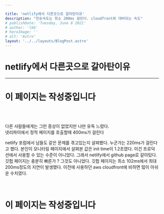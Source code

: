 ```yaml
---

title: 'netlify에서 다른곳으로 갈아탄이유'
description: "전송속도는 최소 200ms 걸린다. cloudfront와 대비되는 속도"
# publishDate: 'Tuesday, June 8 2021'
# author: 'lkb'
# heroImage: ''
# alt: 'Astro'
layout: '../../layouts/BlogPost.astro'
---
```

# netlify에서 다른곳으로 갈아탄이유
---

# 이 페이지는 작성중입니다
<br/>
<br/>

다른 사람들에게는 그런 증상이 없었지만 나만 유독 느렸다.  
넷리파이에서 정적 페이지를 호출할때 400ms가 걸린다

netlify 포럼에서 남들도 같은 문제를 겪고있는지 살펴봤다. 누군가는 220ms가 걸린다고 했다. 본인이 모니터링 페이지에서 살펴본 값은 init time이 1.2초였다. 이건 프로덕션에서 사용할 수 있는 수준이 아니었다. 그래서 netlify에서 github page로 갈아탔다.깃헙 페이지는 충분히 빠른가 ? 그것도 아니었다. 깃헙 페이지는 최소 102ms에서 최대 200ms정도의 지연이 발생했다. 
이전에 사용하던 aws cloudfront에 비하면 많이 아쉬운 수치였다.  
<br/>
<br/>
# 이 페이지는 작성중입니다